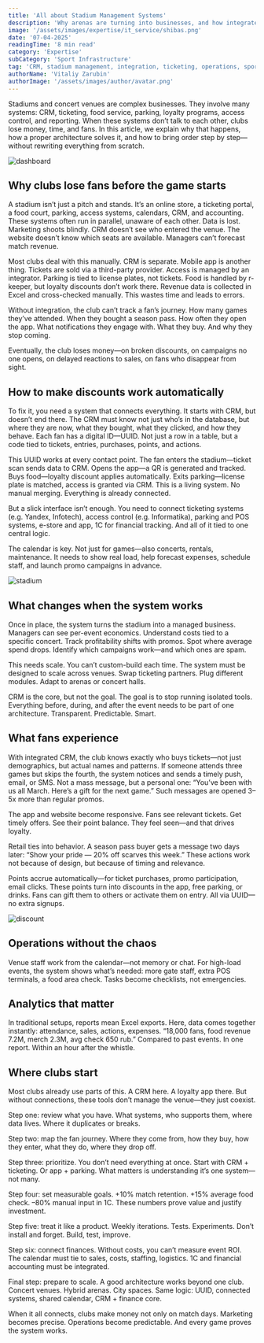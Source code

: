 ```yaml
---
title: 'All about Stadium Management Systems'
description: 'Why arenas are turning into businesses, and how integrated systems help reduce losses, improve communication with fans, and increase revenue. A clear and structured look at what modern stadiums really need to stay efficient.'
image: '/assets/images/expertise/it_service/shibas.png'
date: '07-04-2025'
readingTime: '8 min read'
category: 'Expertise'
subCategory: 'Sport Infrastructure'
tag: 'CRM, stadium management, integration, ticketing, operations, sport business'
authorName: 'Vitaliy Zarubin'
authorImage: '/assets/images/author/avatar.png'
---
```


Stadiums and concert venues are complex businesses. They involve many systems: CRM, ticketing, food service, parking, loyalty programs, access control, and reporting. When these systems don’t talk to each other, clubs lose money, time, and fans. In this article, we explain why that happens, how a proper architecture solves it, and how to bring order step by step—without rewriting everything from scratch.

![dashboard](https://imgur.com/KLTqPFp.jpg)

## Why clubs lose fans before the game starts

A stadium isn’t just a pitch and stands. It’s an online store, a ticketing portal, a food court, parking, access systems, calendars, CRM, and accounting. These systems often run in parallel, unaware of each other. Data is lost. Marketing shoots blindly. CRM doesn’t see who entered the venue. The website doesn’t know which seats are available. Managers can’t forecast match revenue.

Most clubs deal with this manually. CRM is separate. Mobile app is another thing. Tickets are sold via a third-party provider. Access is managed by an integrator. Parking is tied to license plates, not tickets. Food is handled by r-keeper, but loyalty discounts don’t work there. Revenue data is collected in Excel and cross-checked manually. This wastes time and leads to errors.

Without integration, the club can’t track a fan’s journey. How many games they’ve attended. When they bought a season pass. How often they open the app. What notifications they engage with. What they buy. And why they stop coming.

Eventually, the club loses money—on broken discounts, on campaigns no one opens, on delayed reactions to sales, on fans who disappear from sight.

## How to make discounts work automatically

To fix it, you need a system that connects everything. It starts with CRM, but doesn’t end there. The CRM must know not just who’s in the database, but where they are now, what they bought, what they clicked, and how they behave. Each fan has a digital ID—UUID. Not just a row in a table, but a code tied to tickets, entries, purchases, points, and actions.

This UUID works at every contact point. The fan enters the stadium—ticket scan sends data to CRM. Opens the app—a QR is generated and tracked. Buys food—loyalty discount applies automatically. Exits parking—license plate is matched, access is granted via CRM. This is a living system. No manual merging. Everything is already connected.

But a slick interface isn’t enough. You need to connect ticketing systems (e.g. Yandex, Infotech), access control (e.g. Informatika), parking and POS systems, e-store and app, 1C for financial tracking. And all of it tied to one central logic.

The calendar is key. Not just for games—also concerts, rentals, maintenance. It needs to show real load, help forecast expenses, schedule staff, and launch promo campaigns in advance.

![stadium](https://imgur.com/Xgc3GUY.jpg)

## What changes when the system works

Once in place, the system turns the stadium into a managed business. Managers can see per-event economics. Understand costs tied to a specific concert. Track profitability shifts with promos. Spot where average spend drops. Identify which campaigns work—and which ones are spam.

This needs scale. You can’t custom-build each time. The system must be designed to scale across venues. Swap ticketing partners. Plug different modules. Adapt to arenas or concert halls.

CRM is the core, but not the goal. The goal is to stop running isolated tools. Everything before, during, and after the event needs to be part of one architecture. Transparent. Predictable. Smart.

## What fans experience

With integrated CRM, the club knows exactly who buys tickets—not just demographics, but actual names and patterns. If someone attends three games but skips the fourth, the system notices and sends a timely push, email, or SMS. Not a mass message, but a personal one: “You’ve been with us all March. Here’s a gift for the next game.” Such messages are opened 3–5x more than regular promos.

The app and website become responsive. Fans see relevant tickets. Get timely offers. See their point balance. They feel seen—and that drives loyalty.

Retail ties into behavior. A season pass buyer gets a message two days later: “Show your pride — 20% off scarves this week.” These actions work not because of design, but because of timing and relevance.

Points accrue automatically—for ticket purchases, promo participation, email clicks. These points turn into discounts in the app, free parking, or drinks. Fans can gift them to others or activate them on entry. All via UUID—no extra signups.

![discount](https://imgur.com/ugTndLc.jpg)

## Operations without the chaos

Venue staff work from the calendar—not memory or chat. For high-load events, the system shows what’s needed: more gate staff, extra POS terminals, a food area check. Tasks become checklists, not emergencies.

## Analytics that matter

In traditional setups, reports mean Excel exports. Here, data comes together instantly: attendance, sales, actions, expenses. “18,000 fans, food revenue 7.2M, merch 2.3M, avg check 650 rub.” Compared to past events. In one report. Within an hour after the whistle.

## Where clubs start

Most clubs already use parts of this. A CRM here. A loyalty app there. But without connections, these tools don’t manage the venue—they just coexist.

Step one: review what you have. What systems, who supports them, where data lives. Where it duplicates or breaks.

Step two: map the fan journey. Where they come from, how they buy, how they enter, what they do, where they drop off.

Step three: prioritize. You don’t need everything at once. Start with CRM + ticketing. Or app + parking. What matters is understanding it’s one system—not many.

Step four: set measurable goals. +10% match retention. +15% average food check. –80% manual input in 1C. These numbers prove value and justify investment.

Step five: treat it like a product. Weekly iterations. Tests. Experiments. Don’t install and forget. Build, test, improve.

Step six: connect finances. Without costs, you can’t measure event ROI. The calendar must tie to sales, costs, staffing, logistics. 1C and financial accounting must be integrated.

Final step: prepare to scale. A good architecture works beyond one club. Concert venues. Hybrid arenas. City spaces. Same logic: UUID, connected systems, shared calendar, CRM + finance core.

When it all connects, clubs make money not only on match days. Marketing becomes precise. Operations become predictable. And every game proves the system works.

